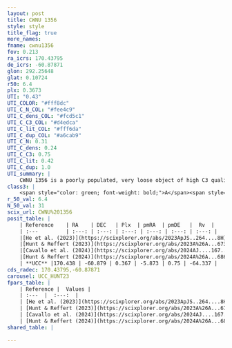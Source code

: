 ```yaml
---
layout: post
title: CWNU 1356
style: style
title_flag: true
more_names: 
fname: cwnu1356
fov: 0.213
ra_icrs: 170.43795
de_icrs: -60.87871
glon: 292.25648
glat: 0.10724
r50: 6.4
plx: 0.3673
UTI: "0.43"
UTI_COLOR: "#fff8dc"
UTI_C_N_COL: "#fee4c9"
UTI_C_dens_COL: "#fcd5c1"
UTI_C_C3_COL: "#d4edca"
UTI_C_lit_COL: "#fff6da"
UTI_C_dup_COL: "#a6cab9"
UTI_C_N: 0.31
UTI_C_dens: 0.24
UTI_C_C3: 0.75
UTI_C_lit: 0.42
UTI_C_dup: 1.0
UTI_summary: |
    CWNU 1356 is a poorly populated, very loose object of high C3 quality. It was recently reported in the literature.
class3: |
    <span style="color: green; font-weight: bold;">A</span><span style="color: #FFC300; font-weight: bold;">B</span>
r_50_val: 6.4
N_50_val: 31
scix_url: CWNU%201356
posit_table: |
    | Reference    | RA    | DEC   | Plx  | pmRA  | pmDE   |  Rv  |
    | :---         | :---: | :---: | :---: | :---: | :---: | :---: |
    |[He et al. (2023)](https://scixplorer.org/abs/2023ApJS..264....8H) | 170.393 | -60.881 | 0.368 | -5.885 | 0.75 | -- |
    |[Hunt & Reffert (2023)](https://scixplorer.org/abs/2023A%26A...673A.114H) | 170.389 | -60.887 | 0.373 | -5.863 | 0.791 | -64.294 |
    |[Cavallo et al. (2024)](https://scixplorer.org/abs/2024AJ....167...12C) | 170.461 | -60.869 | 0.37 | -- | -- | -- |
    |[Hunt & Reffert (2024)](https://scixplorer.org/abs/2024A%26A...686A..42H) | 170.389 | -60.887 | 0.373 | -5.863 | 0.791 | -64.294 |
    | **UCC** |170.438 | -60.879 | 0.367 | -5.873 | 0.75 | -64.337 | 
cds_radec: 170.43795,-60.87871
carousel: UCC_HUNT23
fpars_table: |
    | Reference |  Values |
    | :---  |  :---:  |
    | [He et al. (2023)](https://scixplorer.org/abs/2023ApJS..264....8H) | `A0=1.2, m-M=12.05, logAge=7.15` |
    | [Hunt & Reffert (2023)](https://scixplorer.org/abs/2023A%26A...673A.114H) | `AV50=0.974, diffAV50=0.938, MOD50=11.928, logAge50=7.413` |
    | [Cavallo et al. (2024)](https://scixplorer.org/abs/2024AJ....167...12C) | `AV50=0.76, dMod50=11.96, logAge50=7.77, [Fe/H]50=0.79` |
    | [Hunt & Reffert (2024)](https://scixplorer.org/abs/2024A%26A...686A..42H) | `MassJ=319.014` |
shared_table: |
    
---
```


